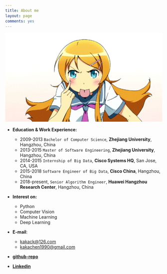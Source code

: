 ```yaml
---
title: About me
layout: page
comments: yes
---
```


![](https://raw.githubusercontent.com/kakack/kakack.github.io/master/_images/myprofile.jpg)

- **Education & Work Experience:**
	+ 2009-2013 `Bachelor of Computer Science`, **Zhejiang University**, Hangzhou, China
	+ 2013-2015 `Master of Software Engineering`, **Zhejiang University**, Hangzhou, China 
	+ 2014-2015 `Internship of Big Data`, **Cisco Systems HQ**, San Jose, CA, USA
	+ 2015-2018 `Software Engineer of Big Data`, **Cisco China**, Hangzhou, China
	+ 2018-present, `Senior Algorithm Engineer`, **Huawei Hangzhou Research Center**, Hangzhou, China
	
- **Interest on:**
	+ Python
	+ Computer Vision
	+ Machine Learning
	+ Deep Learning	
	    
- **E-mail**:  
  + kakack@126.com  
  + kakachen1990@gmail.com  
- [**github-repo**](https://github.com/kakack)
- [**Linkedin**](https://www.linkedin.com/in/kakack/) 

